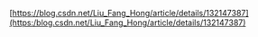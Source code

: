 [https://blog.csdn.net/Liu_Fang_Hong/article/details/132147387](https:/blog.csdn.net/Liu_Fang_Hong/article/details/132147387)